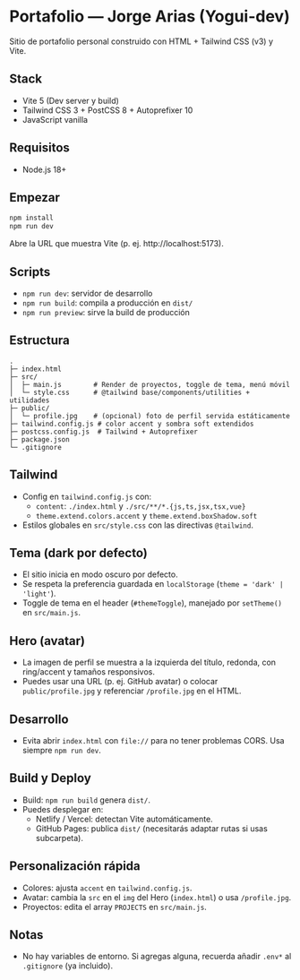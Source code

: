 # Portafolio — Jorge Arias (Yogui-dev)

Sitio de portafolio personal construido con HTML + Tailwind CSS (v3) y Vite.

## Stack
- Vite 5 (Dev server y build)
- Tailwind CSS 3 + PostCSS 8 + Autoprefixer 10
- JavaScript vanilla

## Requisitos
- Node.js 18+

## Empezar
```bash
npm install
npm run dev
```
Abre la URL que muestra Vite (p. ej. http://localhost:5173).

## Scripts
- `npm run dev`: servidor de desarrollo
- `npm run build`: compila a producción en `dist/`
- `npm run preview`: sirve la build de producción

## Estructura
```
.
├─ index.html
├─ src/
│  ├─ main.js        # Render de proyectos, toggle de tema, menú móvil
│  └─ style.css      # @tailwind base/components/utilities + utilidades
├─ public/
│  └─ profile.jpg    # (opcional) foto de perfil servida estáticamente
├─ tailwind.config.js # color accent y sombra soft extendidos
├─ postcss.config.js  # Tailwind + Autoprefixer
├─ package.json
└─ .gitignore
```

## Tailwind
- Config en `tailwind.config.js` con:
  - `content`: `./index.html` y `./src/**/*.{js,ts,jsx,tsx,vue}`
  - `theme.extend.colors.accent` y `theme.extend.boxShadow.soft`
- Estilos globales en `src/style.css` con las directivas `@tailwind`.

## Tema (dark por defecto)
- El sitio inicia en modo oscuro por defecto.
- Se respeta la preferencia guardada en `localStorage` (`theme = 'dark' | 'light'`).
- Toggle de tema en el header (`#themeToggle`), manejado por `setTheme()` en `src/main.js`.

## Hero (avatar)
- La imagen de perfil se muestra a la izquierda del título, redonda, con ring/accent y tamaños responsivos.
- Puedes usar una URL (p. ej. GitHub avatar) o colocar `public/profile.jpg` y referenciar `/profile.jpg` en el HTML.

## Desarrollo
- Evita abrir `index.html` con `file://` para no tener problemas CORS. Usa siempre `npm run dev`.

## Build y Deploy
- Build: `npm run build` genera `dist/`.
- Puedes desplegar en:
  - Netlify / Vercel: detectan Vite automáticamente.
  - GitHub Pages: publica `dist/` (necesitarás adaptar rutas si usas subcarpeta).

## Personalización rápida
- Colores: ajusta `accent` en `tailwind.config.js`.
- Avatar: cambia la `src` en el `img` del Hero (`index.html`) o usa `/profile.jpg`.
- Proyectos: edita el array `PROJECTS` en `src/main.js`.

## Notas
- No hay variables de entorno. Si agregas alguna, recuerda añadir `.env*` al `.gitignore` (ya incluido).
